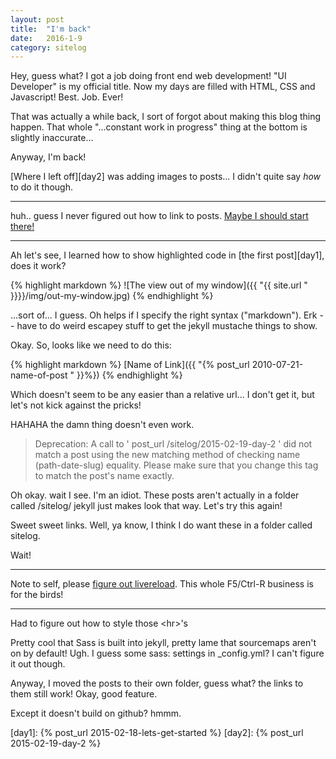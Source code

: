 ```yaml
---
layout: post
title:  "I'm back"
date:   2016-1-9
category: sitelog
---
```


Hey, guess what? I got a job doing front end web development! "UI Developer" is my official title. Now my days are filled with HTML, CSS and Javascript! Best. Job. Ever!

That was actually a while back, I sort of forgot about making this blog thing happen. That whole "...constant work in progress" thing at the bottom is slightly inaccurate...

Anyway, I'm back!

[Where I left off][day2] was adding images to posts... I didn't quite say *how* to do it though. 

---

huh.. guess I never figured out how to link to posts. [Maybe I should start there!][lmgtfy-post-links]

---

Ah let's see, I learned how to show highlighted code in [the first post][day1], does it work?

{% highlight markdown %}
![The view out of my window]({{ "{{ site.url " }}}}/img/out-my-window.jpg)
{% endhighlight %}

...sort of... I guess. Oh helps if I specify the right syntax ("markdown"). Erk -- have to do weird escapey stuff to get the jekyll mustache things to show.

Okay. So, looks like we need to do this:

{% highlight markdown %}
[Name of Link]({{ "{% post_url 2010-07-21-name-of-post " }}%})
{% endhighlight %}

Which doesn't seem to be any easier than a relative url... I don't get it, but let's not kick against the pricks!

HAHAHA the damn thing doesn't even work. 

>Deprecation: A call to ' post_url /sitelog/2015-02-19-day-2 ' did not match a post using the new matching method of checking name (path-date-slug) equality. Please make sure that you change this tag to match the post's name exactly.

Oh okay. wait I see. I'm an idiot. These posts aren't actually in a folder called /sitelog/ jekyll just makes look that way. Let's try this again!

Sweet sweet links. Well, ya know, I think I do want these in a folder called sitelog. 

Wait!


---

Note to self, please [figure out livereload][live-reload]. This whole F5/Ctrl-R business is for the birds!

---

Had to figure out how to style those \<hr\>'s 

Pretty cool that Sass is built into jekyll, pretty lame that sourcemaps aren't on by default! Ugh. I guess some sass: settings in _config.yml? I can't figure it out though.

Anyway, I moved the posts to their own folder, guess what? the links to them still work! Okay, good feature.

Except it doesn't build on github? hmmm.

[lmgtfy-post-links]:	http://bfy.tw/3eJF/
[live-reload]: 			http://dan.doezema.com/2014/01/setting-up-livereload-with-jekyll/


[day1]: {% post_url 2015-02-18-lets-get-started %}
[day2]: {% post_url 2015-02-19-day-2 %}